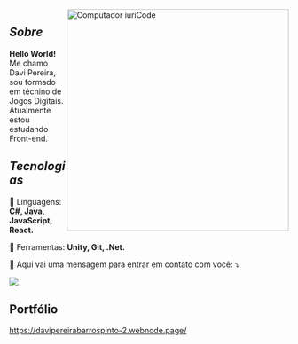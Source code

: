 <img src="https://raw.githubusercontent.com/MicaelliMedeiros/micaellimedeiros/master/image/computer-illustration.png" min-width="400px" max-width="400px" width="400px" align="right" alt="Computador iuriCode">

## *Sobre*
<p align="left"> 
  <strong>Hello World!</strong><br>
  Me chamo Davi Pereira, sou formado em técnino de Jogos Digitais.<br>
  Atualmente estou estudando Front-end.<br>
</p>

## *Tecnologias*

<p align="left">
  🚀 Linguagens: <strong>C#, Java, JavaScript, React.</strong>
</p>

<p align="left">
  💼 Ferramentas: <strong>Unity, Git, .Net.</strong>
</p>

<p align="left">
  💌 Aqui vai uma mensagem para entrar em contato com você: ⤵️
</p>

<p align="left">

  <a href="https://www.linkedin.com/in/davi-pereira-17220a22b/" alt="Linkedin">
  <img src="https://img.shields.io/badge/-Linkedin-0e76a8?style=flat-square&logo=Linkedin&logoColor=white&link=LINK-DO-SEU-LINKEDIN" /></a>
</p>

## **Portfólio**

https://davipereirabarrospinto-2.webnode.page/

